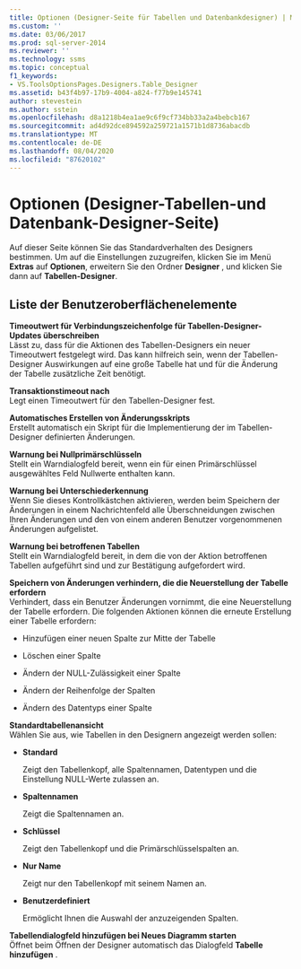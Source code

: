 ```yaml
---
title: Optionen (Designer-Seite für Tabellen und Datenbankdesigner) | Microsoft-Dokumentation
ms.custom: ''
ms.date: 03/06/2017
ms.prod: sql-server-2014
ms.reviewer: ''
ms.technology: ssms
ms.topic: conceptual
f1_keywords:
- VS.ToolsOptionsPages.Designers.Table_Designer
ms.assetid: b43f4b97-17b9-4004-a824-f77b9e145741
author: stevestein
ms.author: sstein
ms.openlocfilehash: d8a1218b4ea1ae9c6f9cf734bb33a2a4bebcb167
ms.sourcegitcommit: ad4d92dce894592a259721a1571b1d8736abacdb
ms.translationtype: MT
ms.contentlocale: de-DE
ms.lasthandoff: 08/04/2020
ms.locfileid: "87620102"
---
```

# <a name="options-designers-table-and-database-designers-page"></a>Optionen (Designer-Tabellen-und Datenbank-Designer-Seite)
  Auf dieser Seite können Sie das Standardverhalten des Designers bestimmen. Um auf die Einstellungen zuzugreifen, klicken Sie im Menü **Extras** auf **Optionen**, erweitern Sie den Ordner **Designer** , und klicken Sie dann auf **Tabellen-Designer**.  
  
## <a name="ui-element-list"></a>Liste der Benutzeroberflächenelemente  
 **Timeoutwert für Verbindungszeichenfolge für Tabellen-Designer-Updates überschreiben**  
 Lässt zu, dass für die Aktionen des Tabellen-Designers ein neuer Timeoutwert festgelegt wird. Das kann hilfreich sein, wenn der Tabellen-Designer Auswirkungen auf eine große Tabelle hat und für die Änderung der Tabelle zusätzliche Zeit benötigt.  
  
 **Transaktionstimeout nach**  
 Legt einen Timeoutwert für den Tabellen-Designer fest.  
  
 **Automatisches Erstellen von Änderungsskripts**  
 Erstellt automatisch ein Skript für die Implementierung der im Tabellen-Designer definierten Änderungen.  
  
 **Warnung bei Nullprimärschlüsseln**  
 Stellt ein Warndialogfeld bereit, wenn ein für einen Primärschlüssel ausgewähltes Feld Nullwerte enthalten kann.  
  
 **Warnung bei Unterschiederkennung**  
 Wenn Sie dieses Kontrollkästchen aktivieren, werden beim Speichern der Änderungen in einem Nachrichtenfeld alle Überschneidungen zwischen Ihren Änderungen und den von einem anderen Benutzer vorgenommenen Änderungen aufgelistet.  
  
 **Warnung bei betroffenen Tabellen**  
 Stellt ein Warndialogfeld bereit, in dem die von der Aktion betroffenen Tabellen aufgeführt sind und zur Bestätigung aufgefordert wird.  
  
 **Speichern von Änderungen verhindern, die die Neuerstellung der Tabelle erfordern**  
 Verhindert, dass ein Benutzer Änderungen vornimmt, die eine Neuerstellung der Tabelle erfordern. Die folgenden Aktionen können die erneute Erstellung einer Tabelle erfordern:  
  
-   Hinzufügen einer neuen Spalte zur Mitte der Tabelle  
  
-   Löschen einer Spalte  
  
-   Ändern der NULL-Zulässigkeit einer Spalte  
  
-   Ändern der Reihenfolge der Spalten  
  
-   Ändern des Datentyps einer Spalte  
  
 **Standardtabellenansicht**  
 Wählen Sie aus, wie Tabellen in den Designern angezeigt werden sollen:  
  
-   **Standard**  
  
     Zeigt den Tabellenkopf, alle Spaltennamen, Datentypen und die Einstellung NULL-Werte zulassen an.  
  
-   **Spaltennamen**  
  
     Zeigt die Spaltennamen an.  
  
-   **Schlüssel**  
  
     Zeigt den Tabellenkopf und die Primärschlüsselspalten an.  
  
-   **Nur Name**  
  
     Zeigt nur den Tabellenkopf mit seinem Namen an.  
  
-   **Benutzerdefiniert**  
  
     Ermöglicht Ihnen die Auswahl der anzuzeigenden Spalten.  
  
 **Tabellendialogfeld hinzufügen bei Neues Diagramm starten**  
 Öffnet beim Öffnen der Designer automatisch das Dialogfeld **Tabelle hinzufügen** .  
  
  
